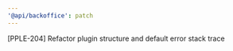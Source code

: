 ```yaml
---
'@api/backoffice': patch
---
```


[PPLE-204] Refactor plugin structure and default error stack trace
